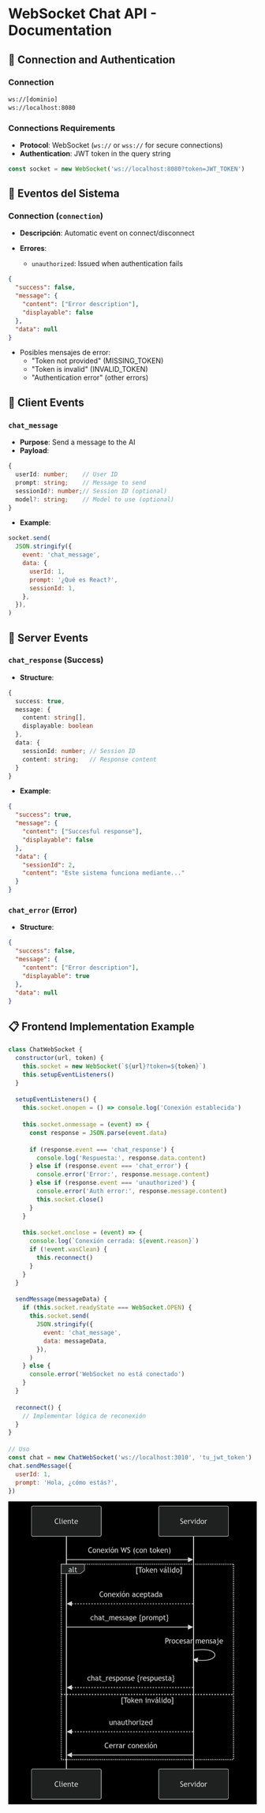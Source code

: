 # WebSocket Chat API - Documentation

## 📌 Connection and Authentication

### Connection

```bash
ws://[dominio]
ws://localhost:8080
```

### Connections Requirements

- **Protocol**: WebSocket (`ws://` or `wss://` for secure connections)
- **Authentication**: JWT token in the query string

```javascript
const socket = new WebSocket('ws://localhost:8080?token=JWT_TOKEN')
```

## 🔐 Eventos del Sistema

### Connection (`connection`)

- **Descripción**: Automatic event on connect/disconnect
- **Errores**:

  - `unauthorized`: Issued when authentication fails

```json
{
  "success": false,
  "message": {
    "content": ["Error description"],
    "displayable": false
  },
  "data": null
}
```

- Posibles mensajes de error:
  - "Token not provided" (MISSING_TOKEN)
  - "Token is invalid" (INVALID_TOKEN)
  - "Authentication error" (other errors)

## 📨 Client Events

### `chat_message`

- **Purpose**: Send a message to the AI
- **Payload**:

```typescript
{
  userId: number;    // User ID
  prompt: string;    // Message to send
  sessionId?: number;// Session ID (optional)
  model?: string;    // Model to use (optional)
}

```

- **Example**:

```javascript
socket.send(
  JSON.stringify({
    event: 'chat_message',
    data: {
      userId: 1,
      prompt: '¿Qué es React?',
      sessionId: 1,
    },
  }),
)
```

## 📩 Server Events

### `chat_response` (Success)

- **Structure**:

```typescript
{
  success: true,
  message: {
    content: string[],
    displayable: boolean
  },
  data: {
    sessionId: number; // Session ID
    content: string;   // Response content
  }
}
```

- **Example**:

```json
{
  "success": true,
  "message": {
    "content": ["Succesful response"],
    "displayable": false
  },
  "data": {
    "sessionId": 2,
    "content": "Este sistema funciona mediante..."
  }
}
```

### `chat_error` (Error)

- **Structure**:

```json
{
  "success": false,
  "message": {
    "content": ["Error description"],
    "displayable": true
  },
  "data": null
}
```

## 📋 Frontend Implementation Example

```javascript
class ChatWebSocket {
  constructor(url, token) {
    this.socket = new WebSocket(`${url}?token=${token}`)
    this.setupEventListeners()
  }

  setupEventListeners() {
    this.socket.onopen = () => console.log('Conexión establecida')

    this.socket.onmessage = (event) => {
      const response = JSON.parse(event.data)

      if (response.event === 'chat_response') {
        console.log('Respuesta:', response.data.content)
      } else if (response.event === 'chat_error') {
        console.error('Error:', response.message.content)
      } else if (response.event === 'unauthorized') {
        console.error('Auth error:', response.message.content)
        this.socket.close()
      }
    }

    this.socket.onclose = (event) => {
      console.log(`Conexión cerrada: ${event.reason}`)
      if (!event.wasClean) {
        this.reconnect()
      }
    }
  }

  sendMessage(messageData) {
    if (this.socket.readyState === WebSocket.OPEN) {
      this.socket.send(
        JSON.stringify({
          event: 'chat_message',
          data: messageData,
        }),
      )
    } else {
      console.error('WebSocket no está conectado')
    }
  }

  reconnect() {
    // Implementar lógica de reconexión
  }
}

// Uso
const chat = new ChatWebSocket('ws://localhost:3010', 'tu_jwt_token')
chat.sendMessage({
  userId: 1,
  prompt: 'Hola, ¿cómo estás?',
})
```

![WS Flow](./static/ws-flow.png)
